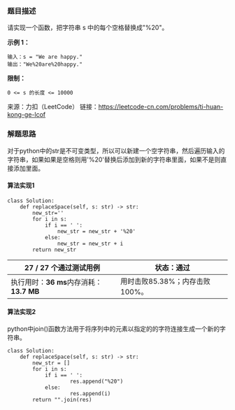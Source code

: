 
### 题目描述

请实现一个函数，把字符串 s 中的每个空格替换成"%20"。

**示例 1：**

```
输入：s = "We are happy."
输出："We%20are%20happy."
```

**限制：**

```
0 <= s 的长度 <= 10000
```

来源：力扣（LeetCode）
链接：https://leetcode-cn.com/problems/ti-huan-kong-ge-lcof

### 解题思路

对于python中的str是不可变类型，所以可以新建一个空字符串，然后遍历输入的字符串，如果如果是空格则用'%20'替换后添加到新的字符串里面，如果不是则直接添加里面。

#### 算法实现1

```
class Solution:
    def replaceSpace(self, s: str) -> str:
        new_str=''
        for i in s:
            if i == ' ':
                new_str = new_str + '%20'
            else:
                new_str = new_str + i
        return new_str
```

| **27 / 27** 个通过测试用例               | 状态：通过                     |
| ---------------------------------------- | ------------------------------ |
| 执行用时：**36 ms**内存消耗：**13.7 MB** | 用时击败85.38%；内存击败100%。 |

#### 算法实现2

python中join()函数方法用于将序列中的元素以指定的的字符连接生成一个新的字符串。

```
class Solution:
    def replaceSpace(self, s: str) -> str:
        new_str = []
        for i in s:
            if i == ' ': 
            		res.append("%20")
            else: 
            		res.append(i)
        return "".join(res)
```

